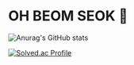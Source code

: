 # OH BEOM SEOK 🌱

![Anurag's GitHub stats](https://github-readme-stats.vercel.app/api?username=oh2279&show_icons=true&theme=radical)
<!--![Anurag's GitHub stats](https://github-readme-stats.vercel.app/api?username=oh2279&show_icons=true&theme=radical)-->
[![Solved.ac Profile](http://mazassumnida.wtf/api/v2/generate_badge?boj=oh2279)](https://solved.ac/oh2279/)


<!--
**oh2279/oh2279** is a ✨ _special_ ✨ repository because its `README.md` (this file) appears on your GitHub profile.

Here are some ideas to get you started:

- 🔭 I’m currently working on ...
- 🌱 I’m currently learning ...
- 👯 I’m looking to collaborate on ...
- 🤔 I’m looking for help with ...
- 💬 Ask me about ...
- 📫 How to reach me: ...
- 😄 Pronouns: ...
- ⚡ Fun fact: ...
-->
